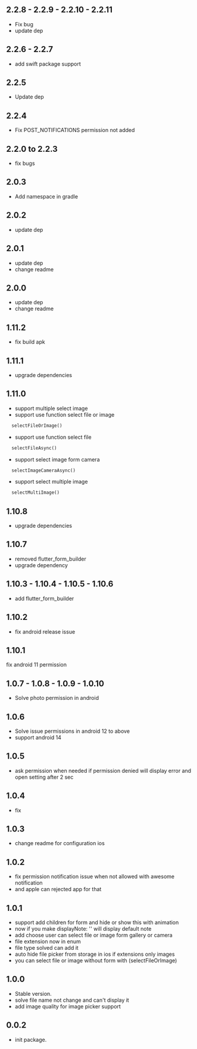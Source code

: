 ## 2.2.8 - 2.2.9 - 2.2.10 - 2.2.11

- Fix bug
- update dep

## 2.2.6 - 2.2.7

- add swift package support

## 2.2.5

- Update dep

## 2.2.4

- Fix POST_NOTIFICATIONS permission not added

## 2.2.0 to 2.2.3

- fix bugs

## 2.0.3

- Add namespace in gradle

## 2.0.2

- update dep

## 2.0.1

- update dep
- change readme

## 2.0.0

- update dep
- change readme

## 1.11.2

- fix build apk

## 1.11.1

- upgrade dependencies

## 1.11.0

- support multiple select image
- support use function select file or image

```dart
  selectFileOrImage()
```

- support use function select file

```dart
  selectFileAsync()
```

- support select image form camera

```dart
  selectImageCameraAsync()
```

- support select multiple image

```dart
  selectMultiImage()
```

## 1.10.8

- upgrade dependencies

## 1.10.7

- removed flutter_form_builder
- upgrade dependency

## 1.10.3 - 1.10.4 - 1.10.5 - 1.10.6

- add flutter_form_builder

## 1.10.2

- fix android release issue

## 1.10.1

fix android 11 permission

## 1.0.7 - 1.0.8 - 1.0.9 - 1.0.10

- Solve photo permission in android

## 1.0.6

- Solve issue permissions in android 12 to above
- support android 14

## 1.0.5

- ask permission when needed if permission denied will display error and open setting after 2 sec

## 1.0.4

- fix

## 1.0.3

- change readme for configuration ios

## 1.0.2

- fix permission notification issue when not allowed with awesome notification
- and apple can rejected app for that

## 1.0.1

- support add children for form and hide or show this with animation
- now if you make displayNote: '' will display default note
- add choose user can select file or image form gallery or camera
- file extension now in enum
- file type solved can add it
- auto hide file picker from storage in ios if extensions only images
- you can select file or image without form with (selectFileOrImage)

## 1.0.0

- Stable version.
- solve file name not change and can't display it
- add image quality for image picker support
  
## 0.0.2

- init package.
